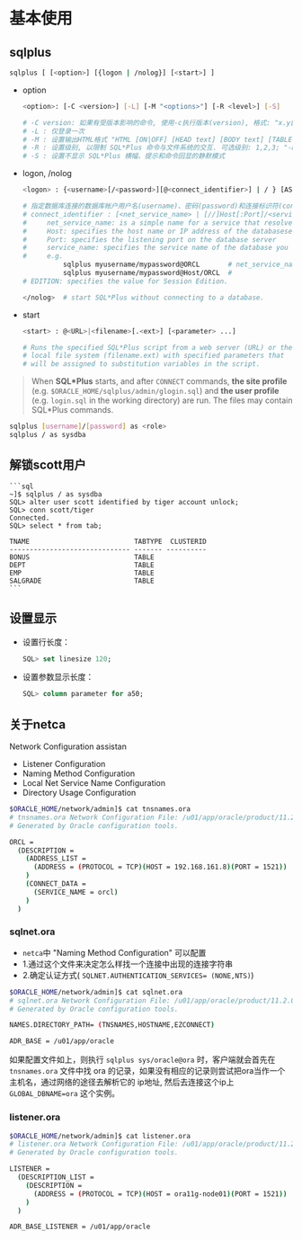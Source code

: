 # 基本使用

## sqlplus


```sh
sqlplus [ [<option>] [{logon | /nolog}] [<start>] ]
```

* option

    ```sh
    <option>: [-C <version>] [-L] [-M "<options>"] [-R <level>] [-S]

    # -C version: 如果有受版本影响的命令, 使用-c执行版本(version), 格式: "x.y[.z]", e.g."10.2.0"
    # -L : 仅登录一次
    # -M : 设置输出HTML格式 "HTML [ON|OFF] [HEAD text] [BODY text] [TABLE text] [ENTMAP {ON|OFF}] [SPOOL {ON|OFF}] [PRE[FORMAT] {ON|OFF}]"
    # -R : 设置级别, 以限制 SQL*Plus 命令与文件系统的交互. 可选级别: 1,2,3; "-R 3" 表示禁用用所有与文件系统交互的用户命令
    # -S : 设置不显示 SQL*Plus 横幅、提示和命令回显的静默模式

* logon, /nolog

    ```sh
    <logon> : {<username>[/<password>][@<connect_identifier>] | / } [AS {SYSDBA | SYSOPER | SYSASM}] [EDITION=value]
    
    # 指定数据库连接的数据库帐户用户名(username)、密码(password)和连接标识符(connect_identifier)。 如果没有连接标识符，SQL*Plus 将连接到默认数据库($ORACEL_SID)。
    # connect_identifier : [<net_service_name> | [//]Host[:Port]/<service_name>]
    #     net_service_name: is a simple name for a service that resolves to a connect descriptor.
    #     Host: specifies the host name or IP address of the databaseserver computer.
    #     Port: specifies the listening port on the database server
    #     service_name: specifies the service name of the database you want to access.
    #     e.g.
              sqlplus myusername/mypassword@ORCL       # net_service_name
              sqlplus myusername/mypassword@Host/ORCL  # 
    # EDITION: specifies the value for Session Edition.
    ```

    ```sh
    </nolog>  # start SQL*Plus without connecting to a database.
    ```

* start

    ```sh
    <start> : @<URL>|<filename>[.<ext>] [<parameter> ...]

    # Runs the specified SQL*Plus script from a web server (URL) or the
    # local file system (filename.ext) with specified parameters that
    # will be assigned to substitution variables in the script.
    ```

> When **SQL\*Plus** starts, and after `CONNECT` commands, **the site profile** (e.g. `$ORACLE_HOME/sqlplus/admin/glogin.sql`) and **the user profile** (e.g. `login.sql` in the working directory) are run.  The files may contain SQL*Plus commands.


```sh
sqlplus [username]/[password] as <role>
sqlplus / as sysdba
```


## 解锁scott用户

    ```sql
    ~]$ sqlplus / as sysdba
    SQL> alter user scott identified by tiger account unlock;
    SQL> conn scott/tiger
    Connected.
    SQL> select * from tab;

    TNAME                          TABTYPE  CLUSTERID
    ------------------------------ ------- ----------
    BONUS                          TABLE
    DEPT                           TABLE
    EMP                            TABLE
    SALGRADE                       TABLE
    ```

## 设置显示

* 设置行长度：

    ```sql
    SQL> set linesize 120;
    ```

* 设置参数显示长度：

    ```sql
    SQL> column parameter for a50;
    ```

## 关于netca

Network Configuration assistan

* Listener Configuration
* Naming Method Configuration
* Local Net Service Name Configuration
* Directory Usage Configuration
  


```sh
$ORACLE_HOME/network/admin]$ cat tnsnames.ora 
# tnsnames.ora Network Configuration File: /u01/app/oracle/product/11.2.0/dbhome_1/network/admin/tnsnames.ora
# Generated by Oracle configuration tools.

ORCL =
  (DESCRIPTION =
    (ADDRESS_LIST =
      (ADDRESS = (PROTOCOL = TCP)(HOST = 192.168.161.8)(PORT = 1521))
    )
    (CONNECT_DATA =
      (SERVICE_NAME = orcl)
    )
  )
```

### sqlnet.ora

* `netca`中 "Naming Method Configuration" 可以配置
* 1.通过这个文件来决定怎么样找一个连接中出现的连接字符串
* 2.确定认证方式( `SQLNET.AUTHENTICATION_SERVICES= (NONE,NTS)`)

```sh
$ORACLE_HOME/network/admin]$ cat sqlnet.ora 
# sqlnet.ora Network Configuration File: /u01/app/oracle/product/11.2.0/dbhome_1/network/admin/sqlnet.ora
# Generated by Oracle configuration tools.

NAMES.DIRECTORY_PATH= (TNSNAMES,HOSTNAME,EZCONNECT)

ADR_BASE = /u01/app/oracle
```

如果配置文件如上，则执行 `sqlplus sys/oracle@ora` 时，客户端就会首先在 `tnsnames.ora` 文件中找 ora 的记录，如果没有相应的记录则尝试把ora当作一个主机名，通过网络的途径去解析它的 ip地址, 然后去连接这个ip上 `GLOBAL_DBNAME=ora` 这个实例。


### listener.ora 

```sh
$ORACLE_HOME/network/admin]$ cat listener.ora 
# listener.ora Network Configuration File: /u01/app/oracle/product/11.2.0/dbhome_1/network/admin/listener.ora
# Generated by Oracle configuration tools.

LISTENER =
  (DESCRIPTION_LIST =
    (DESCRIPTION =
      (ADDRESS = (PROTOCOL = TCP)(HOST = ora11g-node01)(PORT = 1521))
    )
  )

ADR_BASE_LISTENER = /u01/app/oracle
```


